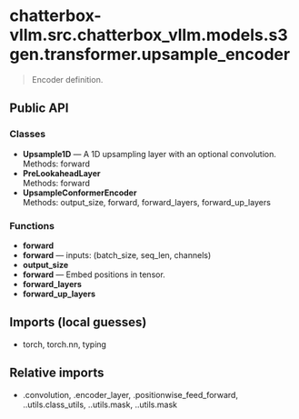 # chatterbox-vllm.src.chatterbox_vllm.models.s3gen.transformer.upsample_encoder

> Encoder definition.

## Public API

### Classes
- **Upsample1D** — A 1D upsampling layer with an optional convolution.  
  Methods: forward
- **PreLookaheadLayer**  
  Methods: forward
- **UpsampleConformerEncoder**  
  Methods: output_size, forward, forward_layers, forward_up_layers

### Functions
- **forward**
- **forward** — inputs: (batch_size, seq_len, channels)
- **output_size**
- **forward** — Embed positions in tensor.
- **forward_layers**
- **forward_up_layers**

## Imports (local guesses)
- torch, torch.nn, typing

## Relative imports
- .convolution, .encoder_layer, .positionwise_feed_forward, ..utils.class_utils, ..utils.mask, ..utils.mask